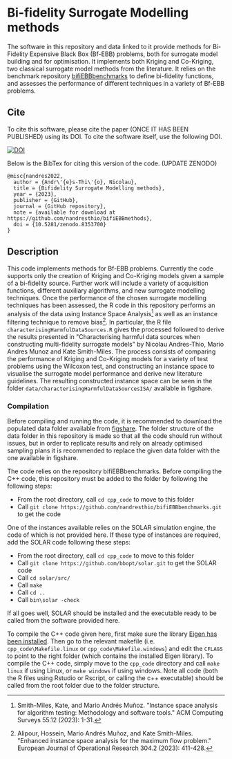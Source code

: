 # Bi-fidelity Surrogate Modelling methods


The software in this repository and data linked to it provide methods for Bi-Fidelity Expensive Black Box (Bf-EBB) problems, both for surrogate model building and for optimisation. It implements both Kriging and Co-Kriging, two classical surrogate model methods from the literature. It relies on the benchmark repository [bifiEBBbenchmarks](https://github.com/nandresthio/bifiEBBbenchmarks) to define bi-fidelity functions, and assesses the performance of different techniques in a variety of Bf-EBB problems. 


## Cite

To cite this software, please cite the paper (ONCE IT HAS BEEN PUBLISHED) using its DOI. To cite the software itself, use the following DOI.

[![DOI](https://zenodo.org/badge/661430752.svg)](https://zenodo.org/badge/latestdoi/661430752)

Below is the BibTex for citing this version of the code. (UPDATE ZENODO)

```
@misc{nandres2022,
  author = {Andr\'{e}s-Thi\'{o}, Nicolau},
  title = {Bifidelity Surrogate Modelling methods},
  year = {2023},
  publisher = {GitHub},
  journal = {GitHub repository},
  note = {available for download at https://github.com/nandresthio/bifiEBBmethods},
  doi = {10.5281/zenodo.8353700}
} 
```

## Description

This code implements methods for Bf-EBB problems. Currently the code supports only the creation of Kriging and Co-Kriging models given a sample of a bi-fidelity source. Further work will include a variety of acquisition functions, different auxiliary algorithms, and new surrogate modelling techniques. Once the performance of the chosen surrogate modelling techniques has been assessed, the R code in this repository performs an analysis of the data using Instance Space Analysis[^1] as well as an instance filtering technique to remove bias[^2]. In particular, the R file `characterisingHarmfulDataSources.R` gives the processed followed to derive the results presented in "Characterising harmful data sources when constructing
multi-fidelity surrogate models" by Nicolau Andres-Thio, Mario Andres Munoz and Kate Smith-Miles. The process consists of comparing the performance of Kriging and Co-Kriging models for a variety of test problems using the Wilcoxon test, and constructing an instance space to visualise the surrogate model performance and derive new literature guidelines. The resulting constructed instance space can be seen in the folder `data/characterisingHarmfulDataSourcesISA/` available in figshare.


### Compilation

Before compiling and running the code, it is recommended to download the populated data folder available from [figshare](https://figshare.com/articles/dataset/bifiEBBmethods_data_folder/24153342). The folder structure of the data folder in this repository is made so that all the code should run without issues, but in order to replicate results and rely on already optimised sampling plans it is recommended to replace the given data folder with the one available in figshare. 

The code relies on the repository bifiEBBbenchmarks. Before compiling the C++ code, this repository must be added to the folder by following the following steps:
  - From the root directory, call `cd cpp_code` to move to this folder
  - Call `git clone https://github.com/nandresthio/bifiEBBbenchmarks.git` to get the code

One of the instances available relies on the SOLAR simulation engine, the code of which is not provided here. If these type of instances are required, add the SOLAR code following these steps:
  
  - From the root directory, call `cd cpp_code` to move to this folder
  - Call `git clone https://github.com/bbopt/solar.git` to get the SOLAR code
  - Call `cd solar/src/`
  - Call `make` 
  - Call `cd ..`
  - Call `bin\solar -check`

If all goes well, SOLAR should be installed and the executable ready to be called from the software provided here.

To compile the C++ code given here, first make sure the library [Eigen has been installed](https://eigen.tuxfamily.org/index.php?title=Main_Page). Then go to the relevant makefile (i.e. `cpp_code\Makefile.linux` or `cpp_code\Makefile.windows`) and edit the `CFLAGS` to point to the right folder (which contains the installed Eigen library). To compile the C++ code, simply move to the `cpp_code` directory and call `make linux` if using Linux, or `make windows` if using windows. Note all code (both the R files using Rstudio or Rscript, or calling the c++ executable) should be called from the root folder due to the folder structure.


[^1]: Smith-Miles, Kate, and Mario Andrés Muñoz. "Instance space analysis for algorithm testing: Methodology and software tools." ACM Computing Surveys 55.12 (2023): 1-31.
[^2]: Alipour, Hossein, Mario Andrés Muñoz, and Kate Smith-Miles. "Enhanced instance space analysis for the maximum flow problem." European Journal of Operational Research 304.2 (2023): 411-428.